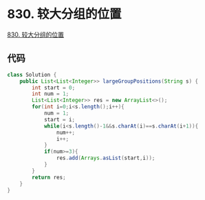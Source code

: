 # 830. 较大分组的位置

[830. 较大分组的位置](https://leetcode-cn.com/problems/positions-of-large-groups/)

## 代码

```java
class Solution {
    public List<List<Integer>> largeGroupPositions(String s) {
        int start = 0;
        int num = 1;
        List<List<Integer>> res = new ArrayList<>();
        for(int i=0;i<s.length();i++){
            num = 1;
            start = i;
            while(i<s.length()-1&&s.charAt(i)==s.charAt(i+1)){
                num++;
                i++;
            }
            if(num>=3){
                res.add(Arrays.asList(start,i));
            }
        }
        return res;
    }
}
```

